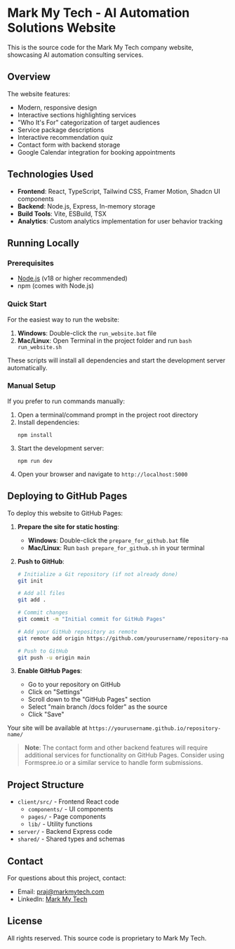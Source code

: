 # Mark My Tech - AI Automation Solutions Website

This is the source code for the Mark My Tech company website, showcasing AI automation consulting services.

## Overview

The website features:
- Modern, responsive design
- Interactive sections highlighting services
- "Who It's For" categorization of target audiences
- Service package descriptions
- Interactive recommendation quiz
- Contact form with backend storage
- Google Calendar integration for booking appointments

## Technologies Used

- **Frontend**: React, TypeScript, Tailwind CSS, Framer Motion, Shadcn UI components
- **Backend**: Node.js, Express, In-memory storage
- **Build Tools**: Vite, ESBuild, TSX
- **Analytics**: Custom analytics implementation for user behavior tracking

## Running Locally

### Prerequisites

- [Node.js](https://nodejs.org/) (v18 or higher recommended)
- npm (comes with Node.js)

### Quick Start

For the easiest way to run the website:

1. **Windows**: Double-click the `run_website.bat` file
2. **Mac/Linux**: Open Terminal in the project folder and run `bash run_website.sh`

These scripts will install all dependencies and start the development server automatically.

### Manual Setup

If you prefer to run commands manually:

1. Open a terminal/command prompt in the project root directory
2. Install dependencies:
   ```
   npm install
   ```
3. Start the development server:
   ```
   npm run dev
   ```
4. Open your browser and navigate to `http://localhost:5000`

## Deploying to GitHub Pages

To deploy this website to GitHub Pages:

1. **Prepare the site for static hosting**:
   - **Windows**: Double-click the `prepare_for_github.bat` file
   - **Mac/Linux**: Run `bash prepare_for_github.sh` in your terminal

2. **Push to GitHub**:
   ```bash
   # Initialize a Git repository (if not already done)
   git init
   
   # Add all files
   git add .
   
   # Commit changes
   git commit -m "Initial commit for GitHub Pages"
   
   # Add your GitHub repository as remote
   git remote add origin https://github.com/yourusername/repository-name.git
   
   # Push to GitHub
   git push -u origin main
   ```

3. **Enable GitHub Pages**:
   - Go to your repository on GitHub
   - Click on "Settings"
   - Scroll down to the "GitHub Pages" section
   - Select "main branch /docs folder" as the source
   - Click "Save"

Your site will be available at `https://yourusername.github.io/repository-name/`

> **Note**: The contact form and other backend features will require additional services for functionality on GitHub Pages. Consider using Formspree.io or a similar service to handle form submissions.

## Project Structure

- `client/src/` - Frontend React code
  - `components/` - UI components
  - `pages/` - Page components
  - `lib/` - Utility functions
- `server/` - Backend Express code
- `shared/` - Shared types and schemas

## Contact

For questions about this project, contact:
- Email: praj@markmytech.com
- LinkedIn: [Mark My Tech](https://www.linkedin.com/company/markmytech/)

## License

All rights reserved. This source code is proprietary to Mark My Tech.